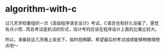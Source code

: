 # algorithm-with-c

过几天学校要组织一次《高级程序语言设计》考试，C语言也有好久没碰了，感觉有点小慌...而且考试是机试的形式，估计考的应该在程序设计上面的比重比较大。

所以，准备趁这几天晚上突击下，临时抱佛脚。希望最后的考试成绩能够稍微理想点吧～